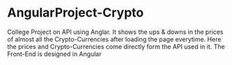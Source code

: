 # AngularProject-Crypto
College Project on API using Anglar. It shows the ups &amp; downs in the prices of almost all the Crypto-Currencies after loading the page everytime. Here the prices and Crypto-Currencies come directly form the API used in it. The Front-End is designed in Angular

